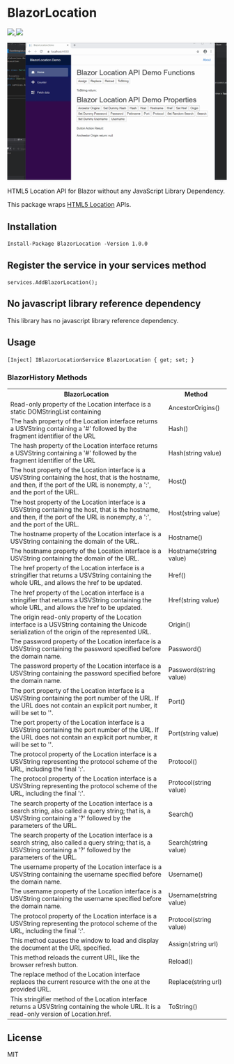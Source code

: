# BlazorLocation

<p>
    	<a href="https://www.nuget.org/packages/BlazorLocation">
	    <img src="https://buildstats.info/nuget/BlazorLocation?v=1.0.0" />
	</a>
	<a href="https://www.paypal.com/cgi-bin/webscr?cmd=_s-xclick&hosted_button_id=RSE2NMEG3F7QU&source=url">
	    <img src="https://img.shields.io/badge/Donate-PayPal-green.svg" />
	</a>
</p>

![](BlazorLocationDemo.gif)

HTML5 Location API for Blazor without any JavaScript Library Dependency.

This package wraps [HTML5 Location](https://developer.mozilla.org/en-US/docs/Web/API/Location) APIs. 

## Installation

`Install-Package BlazorLocation -Version 1.0.0`

## Register the service in your services method

`services.AddBlazorLocation();`

## No javascript library reference dependency

This library has no javascript library reference dependency.

## Usage

`[Inject] IBlazorLocationService BlazorLocation { get; set; }`

### BlazorHistory Methods

<table>
	<tr>
		<th>BlazorLocation</th>
		<th>Method</th>
	</tr>
	<tr>
		<td>Read-only property of the Location interface is a static DOMStringList containing</td>
		<td>AncestorOrigins()</td>
	</tr>
	<tr>
		<td>The hash property of the Location interface returns a USVString containing a '#' followed by the fragment identifier of the URL</td>
		<td>Hash()</td>
	</tr>
  <tr>
		<td>The hash property of the Location interface returns a USVString containing a '#' followed by the fragment identifier of the URL</td>
		<td>Hash(string value)</td>
	</tr>
	<tr>
		<td>The host property of the Location interface is a USVString containing the host, that is the hostname, and then, if the port of the URL is nonempty, a ':', and the port of the URL.</td>
		<td>Host()</td>
	</tr>
    <tr>
		<td>The host property of the Location interface is a USVString containing the host, that is the hostname, and then, if the port of the URL is nonempty, a ':', and the port of the URL.</td>
		<td>Host(string value)</td>
	</tr>
    <tr>
		<td>The hostname property of the Location interface is a USVString containing the domain of the URL.</td>
		<td>Hostname()</td>
	</tr>
    <tr>
		<td>The hostname property of the Location interface is a USVString containing the domain of the URL.</td>
		<td>Hostname(string value)</td>
	</tr>
    <tr>
		<td>The href property of the Location interface is a stringifier that returns a USVString containing the whole URL, and allows the href to be updated.</td>
		<td>Href()</td>
	</tr>
    <tr>
		<td>The href property of the Location interface is a stringifier that returns a USVString containing the whole URL, and allows the href to be updated.</td>
		<td>Href(string value)</td>
	</tr>
    <tr>
		<td>The origin read-only property of the Location interface is a USVString containing the Unicode serialization of the origin of the represented URL.</td>
		<td>Origin()</td>
	</tr>
  </tr>
  <tr>
		<td>The password property of the Location interface is a USVString containing the password specified before the domain name.</td>
		<td>Password()</td>
	</tr>
  </tr>
    <tr>
		<td>The password property of the Location interface is a USVString containing the password specified before the domain name.</td>
		<td>Password(string value)</td>
	</tr>
  <tr>
		<td>The port property of the Location interface is a USVString containing the port number of the URL. If the URL does not contain an explicit port number, it will be set to ''.</td>
		<td>Port()</td>
	</tr>
  </tr>
    <tr>
		<td>The port property of the Location interface is a USVString containing the port number of the URL. If the URL does not contain an explicit port number, it will be set to ''.</td>
		<td>Port(string value)</td>
	</tr>
  <tr>
		<td>The protocol property of the Location interface is a USVString representing the protocol scheme of the URL, including the final ':'.</td>
		<td>Protocol()</td>
	</tr>
  </tr>
    <tr>
		<td>The protocol property of the Location interface is a USVString representing the protocol scheme of the URL, including the final ':'.</td>
		<td>Protocol(string value)</td>
	</tr>
  <tr>
		<td>The search property of the Location interface is a search string, also called a query string; that is, a USVString containing a '?' followed by the parameters of the URL.</td>
		<td>Search()</td>
	</tr>
  </tr>
    <tr>
		<td>The search property of the Location interface is a search string, also called a query string; that is, a USVString containing a '?' followed by the parameters of the URL.</td>
		<td>Search(string value)</td>
	</tr>
  <tr>
		<td>The username property of the Location interface is a USVString containing the username specified before the domain name.</td>
		<td>Username()</td>
	</tr>
  </tr>
    <tr>
		<td>The username property of the Location interface is a USVString containing the username specified before the domain name.</td>
		<td>Username(string value)</td>
	</tr>
  </tr>
    <tr>
		<td>The protocol property of the Location interface is a USVString representing the protocol scheme of the URL, including the final ':'.</td>
		<td>Protocol(string value)</td>
	</tr>
  <tr>
		<td>This method causes the window to load and display the document at the URL specified.</td>
		<td>Assign(string url)</td>
	</tr>
  </tr>
    <tr>
		<td>This method reloads the current URL, like the browser refresh button.</td>
		<td>Reload()</td>
	</tr>
  <tr>
		<td>The replace method of the Location interface replaces the current resource with the one at the provided URL.</td>
		<td>Replace(string url)</td>
	</tr>
  </tr>
    <tr>
		<td>This stringifier method of the Location interface returns a USVString containing the whole URL. It is a read-only version of Location.href.</td>
		<td>ToString()</td>
	</tr>
</table>

## License
MIT
